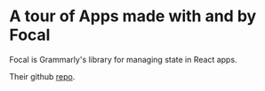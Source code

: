 # A tour of Apps made with and by Focal

Focal is Grammarly's library for managing state in React apps.

Their github [repo](https://github.com/grammarly/focal).
